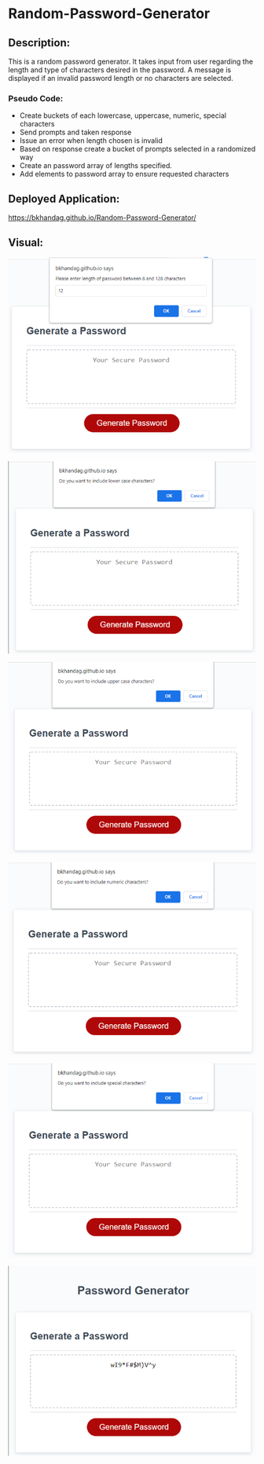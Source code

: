 # Random-Password-Generator

## Description:
This is a random password generator. It takes input from user regarding the length and type of characters desired in the password. A message is displayed if an invalid password length or no characters are selected.

### Pseudo Code:
* Create buckets of each lowercase, uppercase, numeric, special characters
* Send prompts and taken response
* Issue an error when length chosen is invalid
* Based on response create a bucket of prompts selected in a randomized way
* Create an password array of lengths specified.
* Add elements to password array to ensure requested characters

## Deployed Application:
https://bkhandag.github.io/Random-Password-Generator/

## Visual:
!["The Password Generator application asks the length of password".](./Assets/characterLength.png)

![""](./Assets/lowercase.png)

![""](./Assets/uppercase.png)

![""](./Assets/numeric.png)

![""](./Assets/special%20characters.png)

![""](./Assets/Generated%20password.png)
